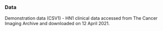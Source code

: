 ##

### Data

Demonstration data (CSV1) - HN1 clinical data accessed from The Cancer Imaging Archive and downloaded on 12 April 2021.

